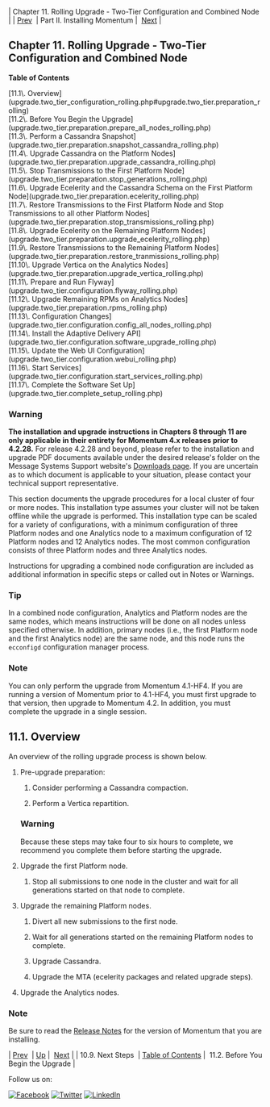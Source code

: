 | Chapter 11. Rolling Upgrade - Two-Tier Configuration and Combined Node |
| [Prev](upgrade.single_node.configuration.next_steps.php)  | Part II. Installing Momentum |  [Next](upgrade.two_tier.preparation.prepare_all_nodes_rolling.php) |

## Chapter 11. Rolling Upgrade - Two-Tier Configuration and Combined Node

**Table of Contents**

<dl class="toc">

<dt>[11.1\. Overview](upgrade.two_tier_configuration_rolling.php#upgrade.two_tier.preparation_rolling)</dt>

<dt>[11.2\. Before You Begin the Upgrade](upgrade.two_tier.preparation.prepare_all_nodes_rolling.php)</dt>

<dt>[11.3\. Perform a Cassandra Snapshot](upgrade.two_tier.preparation.snapshot_cassandra_rolling.php)</dt>

<dt>[11.4\. Upgrade Cassandra on the Platform Nodes](upgrade.two_tier.preparation.upgrade_cassandra_rolling.php)</dt>

<dt>[11.5\. Stop Transmissions to the First Platform Node](upgrade.two_tier.preparation.stop_generations_rolling.php)</dt>

<dt>[11.6\. Upgrade Ecelerity and the Cassandra Schema on the First Platform Node](upgrade.two_tier.preparation.ecelerity_rolling.php)</dt>

<dt>[11.7\. Restore Transmissions to the First Platform Node and Stop Transmissions to all other Platform Nodes](upgrade.two_tier.preparation.stop_transmissions_rolling.php)</dt>

<dt>[11.8\. Upgrade Ecelerity on the Remaining Platform Nodes](upgrade.two_tier.preparation.upgrade_ecelerity_rolling.php)</dt>

<dt>[11.9\. Restore Transmissions to the Remaining Platform Nodes](upgrade.two_tier.preparation.restore_tranmissions_rolling.php)</dt>

<dt>[11.10\. Upgrade Vertica on the Analytics Nodes](upgrade.two_tier.preparation.upgrade_vertica_rolling.php)</dt>

<dt>[11.11\. Prepare and Run Flyway](upgrade.two_tier.configuration.flyway_rolling.php)</dt>

<dt>[11.12\. Upgrade Remaining RPMs on Analytics Nodes](upgrade.two_tier.preparation.rpms_rolling.php)</dt>

<dt>[11.13\. Configuration Changes](upgrade.two_tier.configuration.config_all_nodes_rolling.php)</dt>

<dt>[11.14\. Install the Adaptive Delivery API](upgrade.two_tier.configuration.software_upgrade_rolling.php)</dt>

<dt>[11.15\. Update the Web UI Configuration](upgrade.two_tier.configuration.webui_rolling.php)</dt>

<dt>[11.16\. Start Services](upgrade.two_tier.configuration.start_services_rolling.php)</dt>

<dt>[11.17\. Complete the Software Set Up](upgrade.two_tier.complete_setup_rolling.php)</dt>

</dl>

### Warning

**The installation and upgrade instructions in Chapters 8 through 11 are only applicable in their entirety for Momentum 4.x releases prior to 4.2.28.**                                                                                                                                                 For release 4.2.28 and beyond, please refer to the installation and upgrade PDF documents available under the desired release's folder on the Message Systems Support website's [Downloads page](https://support.messagesystems.com/start.php/). If you are uncertain as to which document is applicable to your situation, please contact your technical support representative.

<a class="indexterm" name="idp1149792"></a>

This section documents the upgrade procedures for a local cluster of four or more nodes. This installation type assumes your cluster will not be taken offline while the upgrade is performed. This installation type can be scaled for a variety of configurations, with a minimum configuration of three Platform nodes and one Analytics node to a maximum configuration of 12 Platform nodes and 12 Analytics nodes. The most common configuration consists of three Platform nodes and three Analytics nodes.

Instructions for upgrading a combined node configuration are included as additional information in specific steps or called out in Notes or Warnings.

### Tip

In a combined node configuration, Analytics and Platform nodes are the same nodes, which means instructions will be done on all nodes unless specified otherwise. In addition, primary nodes (i.e., the first Platform node and the first Analytics node) are the same node, and this node runs the `ecconfigd` configuration manager process.

### Note

You can only perform the upgrade from Momentum 4.1-HF4\. If you are running a version of Momentum prior to 4.1-HF4, you must first upgrade to that version, then upgrade to Momentum 4.2\. In addition, you must complete the upgrade in a single session.

## 11.1. Overview

An overview of the rolling upgrade process is shown below.

1.  Pre-upgrade preparation:

    1.  Consider performing a Cassandra compaction.

    2.  Perform a Vertica repartition.

    ### Warning

    Because these steps may take four to six hours to complete, we recommend you complete them before starting the upgrade.

2.  Upgrade the first Platform node.

    1.  Stop all submissions to one node in the cluster and wait for all generations started on that node to complete.

3.  Upgrade the remaining Platform nodes.

    1.  Divert all new submissions to the first node.

    2.  Wait for all generations started on the remaining Platform nodes to complete.

    3.  Upgrade Cassandra.

    4.  Upgrade the MTA (ecelerity packages and related upgrade steps).

4.  Upgrade the Analytics nodes.

### Note

Be sure to read the [Release Notes](https://support.messagesystems.com/start.php) for the version of Momentum that you are installing.

| [Prev](upgrade.single_node.configuration.next_steps.php)  | [Up](p.installing.php) |  [Next](upgrade.two_tier.preparation.prepare_all_nodes_rolling.php) |
| 10.9. Next Steps  | [Table of Contents](index.php) |  11.2. Before You Begin the Upgrade |

Follow us on:

[![Facebook](https://support.messagesystems.com/images/icon-facebook.png)](http://www.facebook.com/messagesystems) [![Twitter](https://support.messagesystems.com/images/icon-twitter.png)](http://twitter.com/#!/MessageSystems) [![LinkedIn](https://support.messagesystems.com/images/icon-linkedin.png)](http://www.linkedin.com/company/message-systems)